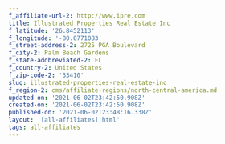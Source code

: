 ```yaml
---
f_affiliate-url-2: http://www.ipre.com
title: Illustrated Properties Real Estate Inc
f_latitude: '26.8452113'
f_longitude: '-80.0771083'
f_street-address-2: 2725 PGA Boulevard­
f_city-2: Palm Beach Gardens­
f_state-addbreviated-2: FL­
f_country-2: United States
f_zip-code-2: '33410'
slug: illustrated-properties-real-estate-inc
f_region-2: cms/affiliate-regions/north-central-america.md
updated-on: '2021-06-02T23:42:50.908Z'
created-on: '2021-06-02T23:42:50.908Z'
published-on: '2021-06-02T23:48:16.338Z'
layout: '[all-affiliates].html'
tags: all-affiliates
---
```



